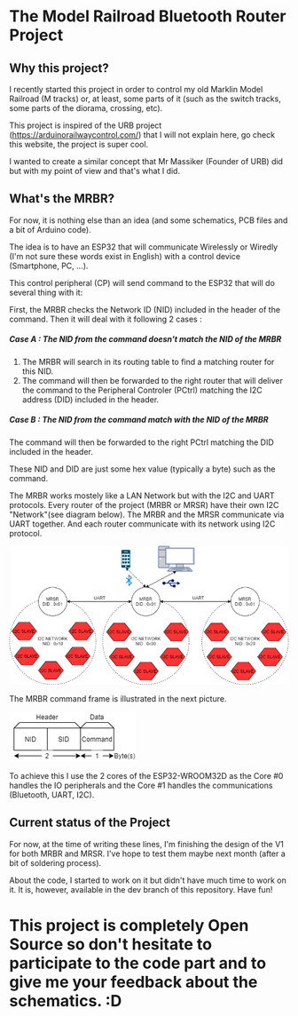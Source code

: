# The Model Railroad Bluetooth Router Project

## Why this project?
I recently started this project in order to control my old Marklin Model Railroad (M tracks) or, at least, some parts of it (such as the switch tracks, some parts of the diorama, crossing, etc).

This project is inspired of the URB project (https://arduinorailwaycontrol.com/) that I will not explain here, go check this website, the project is super cool.

I wanted to create a similar concept that Mr Massiker (Founder of URB) did but with my point of view and that's what I did.

## What's the MRBR?
For now, it is nothing else than an idea (and some schematics, PCB files and a bit of Arduino code).

The idea is to have an ESP32 that will communicate Wirelessly or Wiredly (I'm not sure these words exist in English) with a control device (Smartphone, PC, ...).

This control peripheral (CP) will send command to the ESP32 that will do several thing with it:

First, the MRBR checks the Network ID (NID) included in the header of the command.
Then it will deal with it following 2 cases :

##### Case A : The NID from the command doesn't match the NID of the MRBR
1. The MRBR will search in its routing table to find a matching router for this NID.
2. The command will then be forwarded to the right router that will deliver the command to the Peripheral Controler (PCtrl) matching the I2C address (DID) included in the header.

##### Case B : The NID from the command match with the NID of the MRBR
The command will then be forwarded to the right PCtrl matching the DID included in the header.

These NID and DID are just some hex value (typically a byte) such as the command.

The MRBR works mostely like a LAN Network but with the I2C and UART protocols. Every router of the project (MRBR or MRSR) have their own I2C "Network"(see diagram below). The MRBR and the MRSR communicate via UART together. And each router communicate with its network using I2C protocol.

![Block diagram of the project](block_diagram.png)

The MRBR command frame is illustrated in the next picture.

![Typical MRBR I2C frame](MRBR_frame.png)

To achieve this I use the 2 cores of the ESP32-WROOM32D as the Core \#0 handles the IO peripherals and the Core \#1 handles the communications (Bluetooth, UART, I2C).

## Current status of the Project
For now, at the time of writing these lines, I'm finishing the design of the V1 for both MRBR and MRSR.
I've hope to test them maybe next month (after a bit of soldering process).

About the code, I started to work on it but didn't have much time to work on it. It is, however, available in the dev branch of this repository. Have fun!

# This project is completely Open Source so don't hesitate to participate to the code part and to give me your feedback about the schematics. :D
